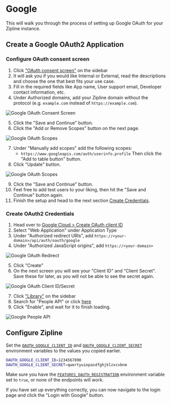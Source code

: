 # Google
This will walk you through the process of setting up Google OAuth for your Zipline instance.

## Create a Google OAuth2 Application

### Configure OAuth consent screen
1. Click ["OAuth consent screen"](https://console.cloud.google.com/apis/credentials/consent) on the sidebar
2. It will ask you if you would like Internal or External, read the descriptions and choose the one that best fits your use case.
3. Fill in the required fields like App name, User support email, Developer contact information, etc.
4. Under Authorized domains, add your Zipline domain without the protocol (e.g. `example.com` instead of `https://example.com`).

![Google OAuth Consent Screen](/guides/oauth-google-4.png)

5. Click the "Save and Continue" button.
6. Click the "Add or Remove Scopes" button on the next page.

![Google OAuth Scopes](/guides/oauth-google-5.png)

7. Under "Manually add scopes" add the following scopes:
   - `https://www.googleapis.com/auth/userinfo.profile`
  Then click the "Add to table button" button.
8. Click "Update" button.

![Google OAuth Scopes](/guides/oauth-google-6.png)

9. Click the "Save and Continue" button.
10. Feel free to add test users to your liking, then hit the "Save and Continue" button again.
11. Finish the setup and head to the next section [Create Credentials](#create-oauth2-credentials).

### Create OAuth2 Credentials
1. Head over to [Google Cloud > Create OAuth client ID](https://console.cloud.google.com/apis/credentials/oauthclient)
2. Select "Web Application" under Application Type
3. Under "Authorized redirect URIs", add `https://<your-domain>/api/auth/oauth/google`
4. Under "Authorized JavaScript origins", add `https://<your-domain>`

![Google OAuth Redirect](/guides/oauth-google-1.png)

5. Click "Create"
6. On the next screen you will see your "Client ID" and "Client Secret". Save these for later, as you will not be able to see the secret again.

![Google OAuth Client ID/Secret](/guides/oauth-google-2.png)

7. Click ["Library"](https://console.cloud.google.com/apis/library) on the sidebar
8. Search for "People API" or click [here](https://console.cloud.google.com/apis/library/people.googleapis.com)
9. Click "Enable", and wait for it to finish loading.

![Google People API](/guides/oauth-google-3.png)



## Configure Zipline
Set the [`OAUTH_GOOGLE_CLIENT_ID`](/docs/config/oauth#oauthgoogleclientid) and [`OAUTH_GOOGLE_CLIENT_SECRET`](/docs/config/oauth#oauthgoogleclientsecret) environment variables to the values you copied earlier.

```bash
OAUTH_GOOGLE_CLIENT_ID=1234567890
OAUTH_GOOGLE_CLIENT_SECRET=qwertyuiopasdfghjklzxcvbnm
```

Make sure you have the [`FEATURES_OAUTH_REGISTRATION`](/docs/config/features#featuresoauthregistration) environment variable set to `true`, or none of the endpoints will work.

If you have set up everything correctly, you can now navigate to the login page and click the "Login with Google" button.
